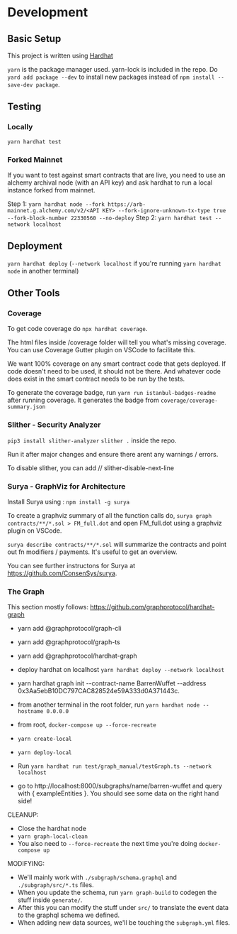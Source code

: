 # Development

## Basic Setup

This project is written using [Hardhat](https://hardhat.org/)

`yarn` is the package manager used. yarn-lock is included in the repo. Do `yard add package --dev` to install new packages instead of `npm install --save-dev package`.

## Testing

### Locally

`yarn hardhat test`

### Forked Mainnet

If you want to test against smart contracts that are live, you need to use an alchemy archival node (with an API key) and ask hardhat to run a local instance forked from mainnet.

Step 1: `yarn hardhat node --fork https://arb-mainnet.g.alchemy.com/v2/<API KEY> --fork-ignore-unknown-tx-type true --fork-block-number 22330560 --no-deploy`
Step 2: `yarn hardhat test --network localhost`

## Deployment

`yarn hardhat deploy` (`--network localhost` if you're running `yarn hardhat node` in another terminal)

## Other Tools

### Coverage

To get code coverage do `npx hardhat coverage`.

The html files inside /coverage folder will tell you what's missing coverage. You can use Coverage Gutter plugin on VSCode to facilitate this.

We want 100% coverage on any smart contract code that gets deployed. If code doesn't need to be used, it should not be there. And whatever code does exist in the smart contract needs to be run by the tests.

To generate the coverage badge, run `yarn run istanbul-badges-readme` after running coverage. It generates the badge from `coverage/coverage-summary.json`

### Slither - Security Analyzer

`pip3 install slither-analyzer`
`slither .` inside the repo.

Run it after major changes and ensure there arent any warnings / errors.

To disable slither, you can add // slither-disable-next-line <rule>

### Surya - GraphViz for Architecture

Install Surya using : `npm install -g surya`

To create a graphviz summary of all the function calls do, `surya graph contracts/**/*.sol > FM_full.dot` and open FM_full.dot using a graphviz plugin on VSCode.

`surya describe contracts/**/*.sol` will summarize the contracts and point out fn modifiers / payments. It's useful to get an overview.

You can see further instructons for Surya at https://github.com/ConsenSys/surya.

### The Graph

This section mostly follows: https://github.com/graphprotocol/hardhat-graph

- yarn add @graphprotocol/graph-cli
- yarn add @graphprotocol/graph-ts
- yarn add @graphprotocol/hardhat-graph

- deploy hardhat on localhost `yarn hardhat deploy --network localhost`
- yarn hardhat graph init --contract-name BarrenWuffet --address 0x3Aa5ebB10DC797CAC828524e59A333d0A371443c.
- from another terminal in the root folder, run `yarn hardhat node --hostname 0.0.0.0`
- from root, `docker-compose up --force-recreate`
- `yarn create-local`
- `yarn deploy-local`
- Run `yarn hardhat run test/graph_manual/testGraph.ts --network localhost`
- go to http://localhost:8000/subgraphs/name/barren-wuffet and query with { exampleEntities }. You should see some data on the right hand side!

CLEANUP:

- Close the hardhat node
- `yarn graph-local-clean`
- You also need to `--force-recreate` the next time you're doing `docker-compose up`

MODIFYING:

- We'll mainly work with `./subgraph/schema.graphql` and `./subgraph/src/*.ts` files.
- When you update the schema, run `yarn graph-build` to codegen the stuff inside `generate/`.
- After this you can modify the stuff under `src/` to translate the event data to the graphql schema we defined.
- When adding new data sources, we'll be touching the `subgraph.yml` files.
